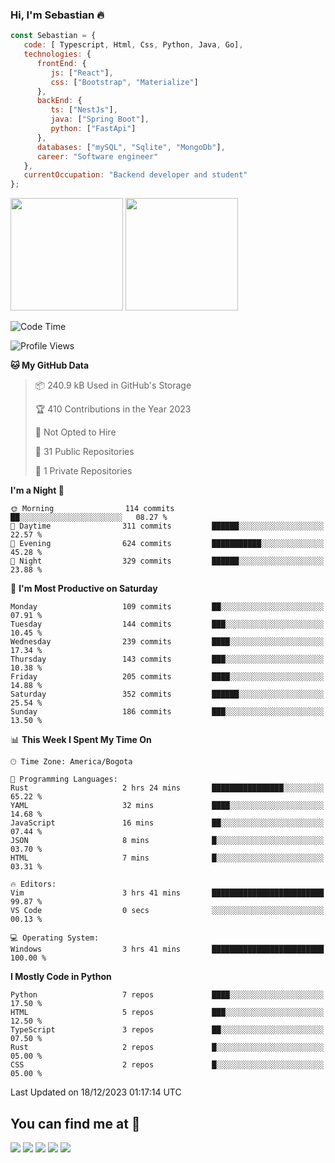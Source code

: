 ### Hi, I'm Sebastian :fire:

```js
const Sebastian = {
   code: [ Typescript, Html, Css, Python, Java, Go],
   technologies: {
      frontEnd: {
         js: ["React"],
         css: ["Bootstrap", "Materialize"]
      },
      backEnd: {
         ts: ["NestJs"],
         java: ["Spring Boot"],
         python: ["FastApi"]
      },
      databases: ["mySQL", "Sqlite", "MongoDb"],
      career: "Software engineer"
   },
   currentOccupation: "Backend developer and student"
};
```
<div>
<img height=180em src="https://github-readme-stats.vercel.app/api?username=XantX&theme=gruvbox&show_icons=true"/>
<img height=180em src="https://github-readme-stats.vercel.app/api/top-langs/?username=XantX&layout=compact&theme=gruvbox"/>
</div>

<!--START_SECTION:waka-->
![Code Time](http://img.shields.io/badge/Code%20Time-3%20hrs%2041%20mins-blue)

![Profile Views](http://img.shields.io/badge/Profile%20Views-103-blue)

**🐱 My GitHub Data** 

> 📦 240.9 kB Used in GitHub's Storage 
 > 
> 🏆 410 Contributions in the Year 2023
 > 
> 🚫 Not Opted to Hire
 > 
> 📜 31 Public Repositories 
 > 
> 🔑 1 Private Repositories 
 > 
**I'm a Night 🦉** 

```text
🌞 Morning                114 commits         ██░░░░░░░░░░░░░░░░░░░░░░░   08.27 % 
🌆 Daytime                311 commits         ██████░░░░░░░░░░░░░░░░░░░   22.57 % 
🌃 Evening                624 commits         ███████████░░░░░░░░░░░░░░   45.28 % 
🌙 Night                  329 commits         ██████░░░░░░░░░░░░░░░░░░░   23.88 % 
```
📅 **I'm Most Productive on Saturday** 

```text
Monday                   109 commits         ██░░░░░░░░░░░░░░░░░░░░░░░   07.91 % 
Tuesday                  144 commits         ███░░░░░░░░░░░░░░░░░░░░░░   10.45 % 
Wednesday                239 commits         ████░░░░░░░░░░░░░░░░░░░░░   17.34 % 
Thursday                 143 commits         ███░░░░░░░░░░░░░░░░░░░░░░   10.38 % 
Friday                   205 commits         ████░░░░░░░░░░░░░░░░░░░░░   14.88 % 
Saturday                 352 commits         ██████░░░░░░░░░░░░░░░░░░░   25.54 % 
Sunday                   186 commits         ███░░░░░░░░░░░░░░░░░░░░░░   13.50 % 
```


📊 **This Week I Spent My Time On** 

```text
🕑︎ Time Zone: America/Bogota

💬 Programming Languages: 
Rust                     2 hrs 24 mins       ████████████████░░░░░░░░░   65.22 % 
YAML                     32 mins             ████░░░░░░░░░░░░░░░░░░░░░   14.68 % 
JavaScript               16 mins             ██░░░░░░░░░░░░░░░░░░░░░░░   07.44 % 
JSON                     8 mins              █░░░░░░░░░░░░░░░░░░░░░░░░   03.70 % 
HTML                     7 mins              █░░░░░░░░░░░░░░░░░░░░░░░░   03.31 % 

🔥 Editors: 
Vim                      3 hrs 41 mins       █████████████████████████   99.87 % 
VS Code                  0 secs              ░░░░░░░░░░░░░░░░░░░░░░░░░   00.13 % 

💻 Operating System: 
Windows                  3 hrs 41 mins       █████████████████████████   100.00 % 
```

**I Mostly Code in Python** 

```text
Python                   7 repos             ████░░░░░░░░░░░░░░░░░░░░░   17.50 % 
HTML                     5 repos             ███░░░░░░░░░░░░░░░░░░░░░░   12.50 % 
TypeScript               3 repos             ██░░░░░░░░░░░░░░░░░░░░░░░   07.50 % 
Rust                     2 repos             █░░░░░░░░░░░░░░░░░░░░░░░░   05.00 % 
CSS                      2 repos             █░░░░░░░░░░░░░░░░░░░░░░░░   05.00 % 
```




 Last Updated on 18/12/2023 01:17:14 UTC
<!--END_SECTION:waka-->

## You can find me at :eyes:

<div> 
  <a href="https://www.instagram.com/zxantx" target="_blank"><img src="https://img.shields.io/badge/-Instagram-%23E4405F?style=for-the-badge&logo=instagram&logoColor=white" target="_blank"></a>
 	<a href="https://www.twitch.tv/xantxx" target="_blank"><img src="https://img.shields.io/badge/Twitch-9146FF?style=for-the-badge&logo=twitch&logoColor=white" target="_blank"></a>
  <a href = "mailto:sebastian.diaz.trabajo@gmail.com"><img src="https://img.shields.io/badge/-Gmail-%23333?style=for-the-badge&logo=gmail&logoColor=white" target="_blank"></a>
  <a href="https://www.linkedin.com/in/sebastian-diaz-torres/" target="_blank"><img src="https://img.shields.io/badge/-LinkedIn-%230077B5?style=for-the-badge&logo=linkedin&logoColor=white" target="_blank"></a> 
    <a href="https://sebastiandiazweb.com/" target="_blank"><img src="https://img.shields.io/badge/-web-%23333?style=for-the-badge&logo=google-chrome&logoColor=yellow" target="_blank"></a> 
  
</div>

